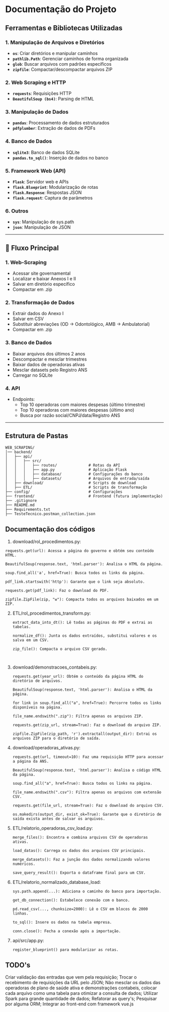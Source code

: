 # Documentação do Projeto

## Ferramentas e Bibliotecas Utilizadas

### 1. Manipulação de Arquivos e Diretórios
- **`os`**: Criar diretórios e manipular caminhos
- **`pathlib.Path`**: Gerenciar caminhos de forma organizada
- **`glob`**: Buscar arquivos com padrões específicos
- **`zipfile`**: Compactar/descompactar arquivos ZIP

### 2. Web Scraping e HTTP
- **`requests`**: Requisições HTTP
- **`BeautifulSoup (bs4)`**: Parsing de HTML

### 3. Manipulação de Dados
- **`pandas`**: Processamento de dados estruturados
- **`pdfplumber`**: Extração de dados de PDFs

### 4. Banco de Dados
- **`sqlite3`**: Banco de dados SQLite
- **`pandas.to_sql()`**: Inserção de dados no banco

### 5. Framework Web (API)
- **`Flask`**: Servidor web e APIs
- **`flask.Blueprint`**: Modularização de rotas
- **`flask.Response`**: Respostas JSON
- **`flask.request`**: Captura de parâmetros

### 6. Outros
- **`sys`**: Manipulação de sys.path
- **`json`**: Manipulação de JSON

---

## 🔄 Fluxo Principal

### 1. Web-Scraping
- Acessar site governamental
- Localizar e baixar Anexos I e II
- Salvar em diretório específico
- Compactar em .zip

### 2. Transformação de Dados
- Extrair dados do Anexo I
- Salvar em CSV
- Substituir abreviações (OD → Odontológico, AMB → Ambulatorial)
- Compactar em .zip

### 3. Banco de Dados
- Baixar arquivos dos últimos 2 anos
- Descompactar e mesclar trimestres
- Baixar dados de operadoras ativas
- Mesclar datasets pelo Registro ANS
- Carregar no SQLite

### 4. API
- Endpoints:
  - Top 10 operadoras com maiores despesas (último trimestre)
  - Top 10 operadoras com maiores despesas (último ano)
  - Busca por razão social/CNPJ/data/Registro ANS

---

## Estrutura de Pastas

```plaintext
WEB_SCRAPING/
│── backend/
│   ├── api/
│   │   ├── src/
│   │   │   ├── routes/              # Rotas da API
│   │   │   ├── app.py               # Aplicação Flask
│   │   │   ├── database/            # Configurações do banco
│   │   │   ├── datasets/            # Arquivos de entrada/saída
│   ├── download/                    # Scripts de download
│   ├── ETL/                         # Scripts de transformação
├── config/                          # Configurações
├── frontend/                        # Frontend (futura implementação)
├── .gitignore
├── README.md
├── Requirements.txt
├── TesteTecnico.postman_collection.json
```
## Documentação dos códigos
  1. download/rol_procedimentos.py:

    requests.get(url): Acessa a página do governo e obtém seu conteúdo HTML.

    BeautifulSoup(response.text, 'html.parser'): Analisa o HTML da página.

    soup.find_all('a', href=True): Busca todos os links da página.

    pdf_link.startswith('http'): Garante que o link seja absoluto.

    requests.get(pdf_link): Faz o download do PDF.

    zipfile.ZipFile(zip, "w"): Compacta todos os arquivos baixados em um ZIP.
    

  2. ETL/rol_procedimentos_transform.py:
      ```
      extract_data_into_dt(): Lê todas as páginas do PDF e extrai as tabelas.

      normalize_df(): Junta os dados extraídos, substitui valores e os salva em um CSV.

      zip_file(): Compacta o arquivo CSV gerado.
      


  3. download/demonstracoes_contabeis.py: 
      ```
      requests.get(year_url): Obtém o conteúdo da página HTML do diretório de arquivos.

      BeautifulSoup(response.text, 'html.parser'): Analisa o HTML da página.

      for link in soup.find_all("a", href=True): Percorre todos os links disponíveis na página.

      file_name.endswith(".zip"): Filtra apenas os arquivos ZIP.

      requests.get(zip_url, stream=True): Faz o download do arquivo ZIP.

      zipfile.ZipFile(zip_path, 'r').extractall(output_dir): Extrai os arquivos ZIP para o diretório de saída.
      ```

  4. download/operadoras_ativas.py:
      ```
      requests.get(url, timeout=10): Faz uma requisição HTTP para acessar a página da ANS.

      BeautifulSoup(response.text, 'html.parser'): Analisa o código HTML da página.

      soup.find_all("a", href=True): Busca todos os links na página.

      file_name.endswith(".csv"): Filtra apenas os arquivos com extensão CSV.

      requests.get(file_url, stream=True): Faz o download do arquivo CSV.

      os.makedirs(output_dir, exist_ok=True): Garante que o diretório de saída exista antes de salvar os arquivos.
      ```

  5. ETL/relatorio_operadoras_csv_load.py:
      ```
      merge_files(): Encontra e combina arquivos CSV de operadoras ativas.

      load_datas(): Carrega os dados dos arquivos CSV principais.

      merge_datasets(): Faz a junção dos dados normalizando valores numéricos.

      save_query_result(): Exporta o dataframe final para um CSV.
      ```

  6. ETL/relatorio_normalizado_database_load:
      ```
      sys.path.append(...): Adiciona o caminho do banco para importação.

      get_db_connection(): Estabelece conexão com o banco.

      pd.read_csv(..., chunksize=2000): Lê o CSV em blocos de 2000 linhas.

      to_sql(): Insere os dados na tabela empresa.

      conn.close(): Fecha a conexão após a importação.
      ```

  7. api/src/app.py:
      ```
      register_blueprint() para modularizar as rotas.

      ```

## TODO's
  Criar validação das entradas que vem pela requisição;
  Trocar o recebimento de requisições da URL pelo JSON;
  Não mesclar os dados das operadoras de plano de saúde ativa e demonstrações contabeis, colocar cada arquivo como uma tabela para otimizar a consulta de dados;
  Utilizar Spark para grande quantidade de dados;
  Refatorar as query's;
  Pesquisar por alguma ORM;
  Integrar ao front-end com framework vue.js

